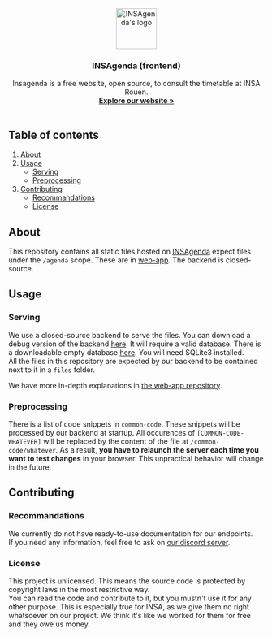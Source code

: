 <div align="center">
    <a href="https://insagenda.fr/">
        <img src="https://insagenda.fr/assets/logo/logo.svg" alt="INSAgenda's logo" width="80" height="80">
    </a>
    <h3 align="center">INSAgenda (frontend)</h3>
    <p align="center">
        Insagenda is a free website, open source, to consult the timetable at INSA Rouen.<br/>
        <a href="https://insagenda.fr/"><b>Explore our website »</b></a><br/><br/>
    </p>
</div>

## Table of contents

1. [About](#about)
2. [Usage](#usage)
    - [Serving](#serving)
    - [Preprocessing](#preprocessing)
3. [Contributing](#contributing)
    - [Recommandations](#recommandations)
    - [License](#license)

## About

This repository contains all static files hosted on [INSAgenda](https://insagenda.fr/) expect files under the `/agenda` scope. These are in [web-app](https://github.com/INSAgenda/web-app). The backend is closed-source.

## Usage

### Serving

We use a closed-source backend to serve the files. You can download a debug version of the backend [here](https://insagenda.fr/development/backend.tar.gz). It will require a valid database. There is a downloadable empty database [here](https://insagenda.fr/development/database). You will need SQLite3 installed.  
All the files in this repository are expected by our backend to be contained next to it in a `files` folder.
  
We have more in-depth explanations in [the web-app repository](https://github.com/INSAgenda/web-app).

### Preprocessing

There is a list of code snippets in `common-code`. These snippets will be processed by our backend at startup. All occurences of `[COMMON-CODE-WHATEVER]` will be replaced by the content of the file at `/common-code/whatever`. As a result, **you have to relaunch the server each time you want to test changes** in your browser. This unpractical behavior will change in the future. 

## Contributing

### Recommandations

We currently do not have ready-to-use documentation for our endpoints.  
If you need any information, feel free to ask on [our discord server](https://discord.gg/TpdbUyfcbJ).

### License

This project is unlicensed. This means the source code is protected by copyright laws in the most restrictive way.  
You can read the code and contribute to it, but you mustn't use it for any other purpose. This is especially true for INSA, as we give them no right whatsoever on our project. We think it's like we worked for them for free and they owe us money.
